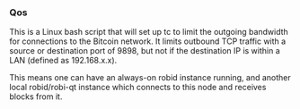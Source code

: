 ### Qos ###

This is a Linux bash script that will set up tc to limit the outgoing bandwidth for connections to the Bitcoin network. It limits outbound TCP traffic with a source or destination port of 9898, but not if the destination IP is within a LAN (defined as 192.168.x.x).

This means one can have an always-on robid instance running, and another local robid/robi-qt instance which connects to this node and receives blocks from it.
